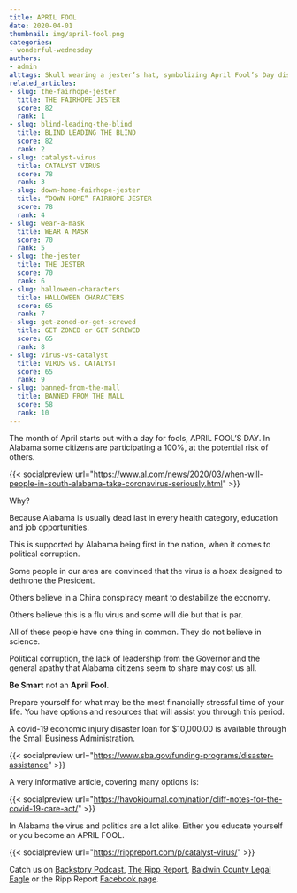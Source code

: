 ```yaml
---
title: APRIL FOOL
date: 2020-04-01
thumbnail: img/april-fool.png
categories:
- wonderful-wednesday
authors:
- admin
alttags: Skull wearing a jester’s hat, symbolizing April Fool’s Day disregard for serious health concerns in Alabama
related_articles:
- slug: the-fairhope-jester
  title: THE FAIRHOPE JESTER
  score: 82
  rank: 1
- slug: blind-leading-the-blind
  title: BLIND LEADING THE BLIND
  score: 82
  rank: 2
- slug: catalyst-virus
  title: CATALYST VIRUS
  score: 78
  rank: 3
- slug: down-home-fairhope-jester
  title: “DOWN HOME” FAIRHOPE JESTER
  score: 78
  rank: 4
- slug: wear-a-mask
  title: WEAR A MASK
  score: 70
  rank: 5
- slug: the-jester
  title: THE JESTER
  score: 70
  rank: 6
- slug: halloween-characters
  title: HALLOWEEN CHARACTERS
  score: 65
  rank: 7
- slug: get-zoned-or-get-screwed
  title: GET ZONED or GET SCREWED
  score: 65
  rank: 8
- slug: virus-vs-catalyst
  title: VIRUS vs. CATALYST
  score: 65
  rank: 9
- slug: banned-from-the-mall
  title: BANNED FROM THE MALL
  score: 58
  rank: 10
---
```

The month of April starts out with a day for fools, APRIL FOOL’S DAY. In Alabama some citizens are participating a 100%, at the potential risk of others.

{{< socialpreview url="https://www.al.com/news/2020/03/when-will-people-in-south-alabama-take-coronavirus-seriously.html" >}}

Why?

Because Alabama is usually dead last in every health category, education and job opportunities.

This is supported by Alabama being first in the nation, when it comes to political corruption.

Some people in our area are convinced that the virus is a hoax designed to dethrone the President.

Others believe in a China conspiracy meant to destabilize the economy.

Others believe this is a flu virus and some will die but that is par.

All of these people have one thing in common. They do not believe in science.

Political corruption, the lack of leadership from the Governor and the general apathy that Alabama citizens seem to share may cost us all.

**Be Smart** not an **April Fool**.

Prepare yourself for what may be the most financially stressful time of your life. You have options and resources that will assist you through this period.

A covid-19 economic injury disaster loan for $10,000.00 is available through the Small Business Administration.

{{< socialpreview url="https://www.sba.gov/funding-programs/disaster-assistance" >}}

A very informative article, covering many options is:

{{< socialpreview url="https://havokjournal.com/nation/cliff-notes-for-the-covid-19-care-act/" >}}

In Alabama the virus and politics are a lot alike. Either you educate yourself or you become an APRIL FOOL.

{{< socialpreview url="https://rippreport.com/p/catalyst-virus/" >}}

Catch us on [Backstory Podcast](https://www.facebook.com/BackstoryPodcast/), [The Ripp Report](https://rippreport.com/), [Baldwin County Legal Eagle](https://www.facebook.com/BaldwinCountyLegalEagle/) or the Ripp Report [Facebook page](https://www.facebook.com/TheRippReport/).
